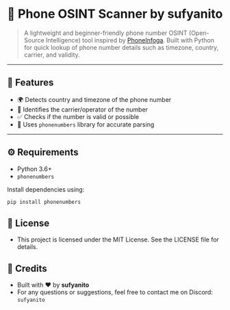 # 📱 Phone OSINT Scanner by sufyanito

> A lightweight and beginner-friendly phone number OSINT (Open-Source Intelligence) tool inspired by [PhoneInfoga](https://github.com/sundowndev/PhoneInfoga). Built with Python for quick lookup of phone number details such as timezone, country, carrier, and validity.

---

## 🚀 Features

- 🌍 Detects country and timezone of the phone number
- 📶 Identifies the carrier/operator of the number
- ✅ Checks if the number is valid or possible
- 🧠 Uses `phonenumbers` library for accurate parsing

---

## ⚙️ Requirements

- Python 3.6+
- `phonenumbers`

Install dependencies using:

```bash
pip install phonenumbers
```


## 📄 License

- This project is licensed under the MIT License. See the LICENSE file for details.

## 🧠 Credits

- Built with ❤️ by **sufyanito**
- For any questions or suggestions, feel free to contact me on Discord: `sufyanito`



